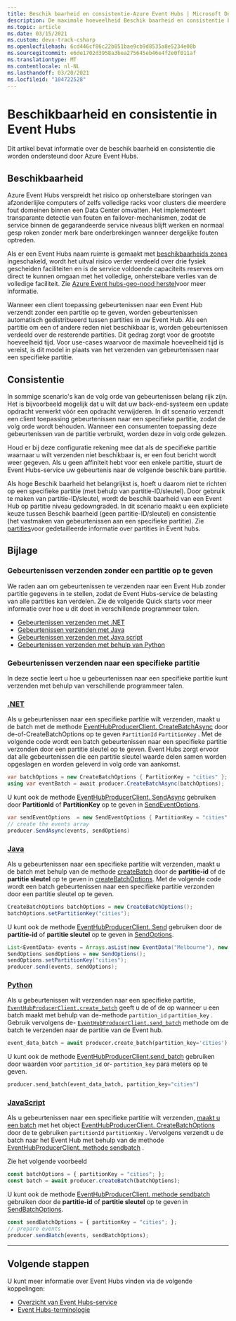 ```yaml
---
title: Beschik baarheid en consistentie-Azure Event Hubs | Microsoft Docs
description: De maximale hoeveelheid Beschik baarheid en consistentie bieden met Azure Event Hubs met behulp van partities.
ms.topic: article
ms.date: 03/15/2021
ms.custom: devx-track-csharp
ms.openlocfilehash: 6cd446cf86c22b851bae9cb9d8535a8e5234e08b
ms.sourcegitcommit: e6de1702d3958a3bea275645eb46e4f2e0f011af
ms.translationtype: MT
ms.contentlocale: nl-NL
ms.lasthandoff: 03/20/2021
ms.locfileid: "104722528"
---
```

# <a name="availability-and-consistency-in-event-hubs"></a>Beschikbaarheid en consistentie in Event Hubs
Dit artikel bevat informatie over de beschik baarheid en consistentie die worden ondersteund door Azure Event Hubs. 

## <a name="availability"></a>Beschikbaarheid
Azure Event Hubs verspreidt het risico op onherstelbare storingen van afzonderlijke computers of zelfs volledige racks voor clusters die meerdere fout domeinen binnen een Data Center omvatten. Het implementeert transparante detectie van fouten en failover-mechanismen, zodat de service binnen de gegarandeerde service niveaus blijft werken en normaal gesp roken zonder merk bare onderbrekingen wanneer dergelijke fouten optreden. 

Als er een Event Hubs naam ruimte is gemaakt met [beschikbaarheids zones](../availability-zones/az-overview.md) ingeschakeld, wordt het uitval risico verder verdeeld over drie fysiek gescheiden faciliteiten en is de service voldoende capaciteits reserves om direct te kunnen omgaan met het volledige, onherstelbare verlies van de volledige faciliteit. Zie [Azure Event hubs-geo-nood herstel](event-hubs-geo-dr.md)voor meer informatie.

Wanneer een client toepassing gebeurtenissen naar een Event Hub verzendt zonder een partitie op te geven, worden gebeurtenissen automatisch gedistribueerd tussen partities in uw Event Hub. Als een partitie om een of andere reden niet beschikbaar is, worden gebeurtenissen verdeeld over de resterende partities. Dit gedrag zorgt voor de grootste hoeveelheid tijd. Voor use-cases waarvoor de maximale hoeveelheid tijd is vereist, is dit model in plaats van het verzenden van gebeurtenissen naar een specifieke partitie. 

## <a name="consistency"></a>Consistentie
In sommige scenario's kan de volg orde van gebeurtenissen belang rijk zijn. Het is bijvoorbeeld mogelijk dat u wilt dat uw back-end-systeem een update opdracht verwerkt vóór een opdracht verwijderen. In dit scenario verzendt een client toepassing gebeurtenissen naar een specifieke partitie, zodat de volg orde wordt behouden. Wanneer een consumenten toepassing deze gebeurtenissen van de partitie verbruikt, worden deze in volg orde gelezen. 

Houd er bij deze configuratie rekening mee dat als de specifieke partitie waarnaar u wilt verzenden niet beschikbaar is, er een fout bericht wordt weer gegeven. Als u geen affiniteit hebt voor een enkele partitie, stuurt de Event Hubs-service uw gebeurtenis naar de volgende beschik bare partitie.

Als hoge Beschik baarheid het belangrijkst is, hoeft u daarom niet te richten op een specifieke partitie (met behulp van partitie-ID/sleutel). Door gebruik te maken van partitie-ID/sleutel, wordt de beschik baarheid van een Event Hub op partitie niveau gedowngraded. In dit scenario maakt u een expliciete keuze tussen Beschik baarheid (geen partitie-ID/sleutel) en consistentie (het vastmaken van gebeurtenissen aan een specifieke partitie). Zie [partities](event-hubs-features.md#partitions)voor gedetailleerde informatie over partities in Event hubs.

## <a name="appendix"></a>Bijlage

### <a name="send-events-without-specifying-a-partition"></a>Gebeurtenissen verzenden zonder een partitie op te geven
We raden aan om gebeurtenissen te verzenden naar een Event Hub zonder partitie gegevens in te stellen, zodat de Event Hubs-service de belasting van alle partities kan verdelen. Zie de volgende Quick starts voor meer informatie over hoe u dit doet in verschillende programmeer talen. 

- [Gebeurtenissen verzenden met .NET](event-hubs-dotnet-standard-getstarted-send.md)
- [Gebeurtenissen verzenden met Java](event-hubs-java-get-started-send.md)
- [Gebeurtenissen verzenden met Java script](event-hubs-python-get-started-send.md)
- [Gebeurtenissen verzenden met behulp van Python](event-hubs-python-get-started-send.md)


### <a name="send-events-to-a-specific-partition"></a>Gebeurtenissen verzenden naar een specifieke partitie
In deze sectie leert u hoe u gebeurtenissen naar een specifieke partitie kunt verzenden met behulp van verschillende programmeer talen. 

### <a name="net"></a>[.NET](#tab/dotnet)
Als u gebeurtenissen naar een specifieke partitie wilt verzenden, maakt u de batch met de methode [EventHubProducerClient. CreateBatchAsync](/dotnet/api/azure.messaging.eventhubs.producer.eventhubproducerclient.createbatchasync#Azure_Messaging_EventHubs_Producer_EventHubProducerClient_CreateBatchAsync_Azure_Messaging_EventHubs_Producer_CreateBatchOptions_System_Threading_CancellationToken_) door de-of-CreateBatchOptions op te geven `PartitionId` `PartitionKey` . [](/dotnet/api/azure.messaging.eventhubs.producer.createbatchoptions?view=azure-dotnet) Met de volgende code wordt een batch gebeurtenissen naar een specifieke partitie verzonden door een partitie sleutel op te geven. Event Hubs zorgt ervoor dat alle gebeurtenissen die een partitie sleutel waarde delen samen worden opgeslagen en worden geleverd in volg orde van aankomst.

```csharp
var batchOptions = new CreateBatchOptions { PartitionKey = "cities" };
using var eventBatch = await producer.CreateBatchAsync(batchOptions);
```

U kunt ook de methode [EventHubProducerClient. SendAsync](/dotnet/api/azure.messaging.eventhubs.producer.eventhubproducerclient.sendasync#Azure_Messaging_EventHubs_Producer_EventHubProducerClient_SendAsync_System_Collections_Generic_IEnumerable_Azure_Messaging_EventHubs_EventData__Azure_Messaging_EventHubs_Producer_SendEventOptions_System_Threading_CancellationToken_) gebruiken door **PartitionId** of **PartitionKey** op te geven in [SendEventOptions](/dotnet/api/azure.messaging.eventhubs.producer.sendeventoptions).

```csharp
var sendEventOptions  = new SendEventOptions { PartitionKey = "cities" };
// create the events array
producer.SendAsync(events, sendOptions)
```


### <a name="java"></a>[Java](#tab/java)
Als u gebeurtenissen naar een specifieke partitie wilt verzenden, maakt u de batch met behulp van de methode [createBatch](/java/api/com.azure.messaging.eventhubs.eventhubproducerclient.createbatch) door de **partitie-id** of de **partitie sleutel** op te geven in [createBatchOptions](/java/api/com.azure.messaging.eventhubs.models.createbatchoptions). Met de volgende code wordt een batch gebeurtenissen naar een specifieke partitie verzonden door een partitie sleutel op te geven. 

```java
CreateBatchOptions batchOptions = new CreateBatchOptions();
batchOptions.setPartitionKey("cities");
```

U kunt ook de methode [EventHubProducerClient. Send](/java/api/com.azure.messaging.eventhubs.eventhubproducerclient.send#com_azure_messaging_eventhubs_EventHubProducerClient_send_java_lang_Iterable_com_azure_messaging_eventhubs_EventData__com_azure_messaging_eventhubs_models_SendOptions_) gebruiken door de **partitie-id** of **partitie sleutel** op te geven in [SendOptions](/java/api/com.azure.messaging.eventhubs.models.sendoptions).

```java
List<EventData> events = Arrays.asList(new EventData("Melbourne"), new EventData("London"), new EventData("New York"));
SendOptions sendOptions = new SendOptions();
sendOptions.setPartitionKey("cities");
producer.send(events, sendOptions);
```


### <a name="python"></a>[Python](#tab/python) 
Als u gebeurtenissen wilt verzenden naar een specifieke partitie, [`EventHubProducerClient.create_batch`](/python/api/azure-eventhub/azure.eventhub.eventhubproducerclient#create-batch---kwargs-) geeft u de of de op wanneer u een batch maakt met behulp van de-methode `partition_id` `partition_key` . Gebruik vervolgens de- [`EventHubProducerClient.send_batch`](/python/api/azure-eventhub/azure.eventhub.aio.eventhubproducerclient#send-batch-event-data-batch--typing-union-azure-eventhub--common-eventdatabatch--typing-list-azure-eventhub-) methode om de batch te verzenden naar de partitie van de Event hub. 

```python
event_data_batch = await producer.create_batch(partition_key='cities')
```

U kunt ook de methode [EventHubProducerClient.send_batch](/python/api/azure-eventhub/azure.eventhub.eventhubproducerclient#send-batch-event-data-batch----kwargs-) gebruiken door waarden voor `partition_id` or- `partition_key` para meters op te geven.

```python
producer.send_batch(event_data_batch, partition_key="cities")
```

### <a name="javascript"></a>[JavaScript](#tab/javascript)
Als u gebeurtenissen naar een specifieke partitie wilt verzenden, [maakt u een batch](/javascript/api/@azure/event-hubs/eventhubproducerclient#createBatch_CreateBatchOptions_) met het object [EventHubProducerClient. CreateBatchOptions](/javascript/api/@azure/event-hubs/eventhubproducerclient#createBatch_CreateBatchOptions_) door de te gebruiken `partitionId` `partitionKey` . Vervolgens verzendt u de batch naar het Event Hub met behulp van de methode [EventHubProducerClient. methode sendbatch](/javascript/api/@azure/event-hubs/eventhubproducerclient#sendBatch_EventDataBatch__OperationOptions_) . 

Zie het volgende voorbeeld

```javascript
const batchOptions = { partitionKey = "cities"; };
const batch = await producer.createBatch(batchOptions);
```

U kunt ook de methode [EventHubProducerClient. methode sendbatch](/javascript/api/@azure/event-hubs/eventhubproducerclient#sendBatch_EventData____SendBatchOptions_) gebruiken door de **partitie-id** of **partitie sleutel** op te geven in [SendBatchOptions](/javascript/api/@azure/event-hubs/sendbatchoptions).

```javascript
const sendBatchOptions = { partitionKey = "cities"; };
// prepare events
producer.sendBatch(events, sendBatchOptions);
```

---



## <a name="next-steps"></a>Volgende stappen
U kunt meer informatie over Event Hubs vinden via de volgende koppelingen:

- [Overzicht van Event Hubs-service](./event-hubs-about.md)
- [Event Hubs-terminologie](event-hubs-features.md)
